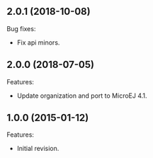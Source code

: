 ## 2.0.1 (2018-10-08)

Bug fixes:

  - Fix api minors.
  
## 2.0.0 (2018-07-05)
Features:
  * Update organization and port to MicroEJ 4.1.
   
## 1.0.0 (2015-01-12)
Features:
  * Initial revision.

 
<!--
	Copyright 2016-2019 MicroEJ Corp. All rights reserved.
    For demonstration purpose only.
    MicroEJ Corp. PROPRIETARY. Use is subject to license terms.
-->